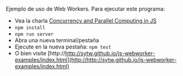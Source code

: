 Ejemplo de uso de Web Workers. Para ejecutar este programa:

* Vea la charla
[Concurrency and Parallel Computing in JS](http://www.infoq.com/presentations/javascript-concurrency-parallelism)
* `npm install`
* `npm run server`
* Abra una nueva terminal/pestaña
* Ejecute en la nueva pestaña: `npm test`
* O bien visite [http://http://sytw.github.io/js-webworker-examples/index.html](http://http://sytw.github.io/js-webworker-examples/index.html)
